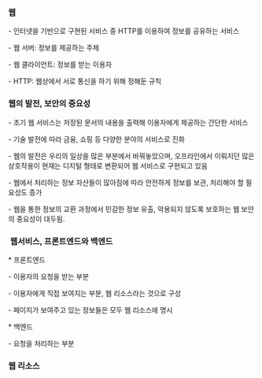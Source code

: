 ### 웹

\- 인터넷을 기반으로 구현된 서비스 중 HTTP를 이용하여 정보를 공유하는 서비스

\- 웹 서버: 정보를 제공하는 주체

\- 웹 클라이언트: 정보를 받는 이용자

\- HTTP: 웹상에서 서로 통신을 하기 위해 정해둔 규칙

### 웹의 발전, 보안의 중요성

\- 초기 웹 서비스는 저장된 문서의 내용을 출력해 이용자에게 제공하는 간단한 서비스

\- 기술 발전에 따라 금융, 쇼핑 등 다양한 분야의 서비스로 진화

\- 웹의 발전은 우리의 일상을 많은 부분에서 바꿔놓았으며, 오프라인에서 이뤄지던 많은 상호작용이 현재는 디지털 형태로 변환되어 웹 서비스로 구현되고 있음

\- 웹에서 처리하는 정보 자산들이 많아짐에 따라 안전하게 정보를 보관, 처리해야 할 필요성도 증가

\- 웹을 통한 정보의 교환 과정에서 민감한 정보 유출, 악용되지 않도록 보호하는 웹 보안의 중요성이 대두됨.

###  웹서비스, 프론트엔드와 백엔드

\* 프론트엔드

\- 이용자의 요청을 받는 부분

\- 이용자에게 직접 보여지는 부분, 웹 리소스라는 것으로 구성

\- 페이지가 보여주고 있는 정보들은 모두 웹 리소스에 명시

\* 백엔드

\- 요청을 처리하는 부분

### 웹 리소스
